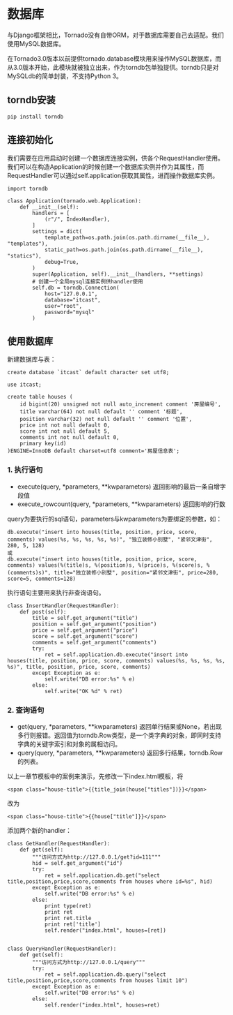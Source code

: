 # 数据库

与Django框架相比，Tornado没有自带ORM，对于数据库需要自己去适配。我们使用MySQL数据库。

在Tornado3.0版本以前提供tornado.database模块用来操作MySQL数据库，而从3.0版本开始，此模块就被独立出来，作为torndb包单独提供。torndb只是对MySQLdb的简单封装，不支持Python 3。

## torndb安装

```
pip install torndb
```

## 连接初始化

我们需要在应用启动时创建一个数据库连接实例，供各个RequestHandler使用。我们可以在构造Application的时候创建一个数据库实例并作为其属性，而RequestHandler可以通过self.application获取其属性，进而操作数据库实例。

```
import torndb

class Application(tornado.web.Application):
    def __init__(self):
        handlers = [
            (r"/", IndexHandler),
        ]
        settings = dict(
            template_path=os.path.join(os.path.dirname(__file__), "templates"),
            static_path=os.path.join(os.path.dirname(__file__), "statics"),
            debug=True,
        )
        super(Application, self).__init__(handlers, **settings)
        # 创建一个全局mysql连接实例供handler使用
        self.db = torndb.Connection(
            host="127.0.0.1",
            database="itcast",
            user="root",
            password="mysql"
        )
```

## 使用数据库

新建数据库与表：

```
create database `itcast` default character set utf8;

use itcast;

create table houses (
    id bigint(20) unsigned not null auto_increment comment '房屋编号',
    title varchar(64) not null default '' comment '标题',
    position varchar(32) not null default '' comment '位置',
    price int not null default 0,
    score int not null default 5,
    comments int not null default 0,
    primary key(id)
)ENGINE=InnoDB default charset=utf8 comment='房屋信息表';
```

### 1. 执行语句

- execute(query, *parameters, \**kwparameters) 返回影响的最后一条自增字段值
- execute_rowcount(query, *parameters, \**kwparameters) 返回影响的行数

query为要执行的sql语句，parameters与kwparameters为要绑定的参数，如：

```
db.execute("insert into houses(title, position, price, score, comments) values(%s, %s, %s, %s, %s)", "独立装修小别墅", "紧邻文津街", 280, 5, 128)
或
db.execute("insert into houses(title, position, price, score, comments) values(%(title)s, %(position)s, %(price)s, %(score)s, %(comments)s)", title="独立装修小别墅", position="紧邻文津街", price=280, score=5, comments=128)
```

执行语句主要用来执行非查询语句。

```
class InsertHandler(RequestHandler):
    def post(self):
        title = self.get_argument("title")
        position = self.get_argument("position")
        price = self.get_argument("price")
        score = self.get_argument("score")
        comments = self.get_argument("comments")
        try:
            ret = self.application.db.execute("insert into houses(title, position, price, score, comments) values(%s, %s, %s, %s, %s)", title, position, price, score, comments)
        except Exception as e:
            self.write("DB error:%s" % e)
        else:
            self.write("OK %d" % ret)
```

### 2. 查询语句

- get(query, *parameters, \**kwparameters) 返回单行结果或None，若出现多行则报错。返回值为torndb.Row类型，是一个类字典的对象，即同时支持字典的关键字索引和对象的属相访问。
- query(query, *parameters, \**kwparameters) 返回多行结果，torndb.Row的列表。

以上一章节模板中的案例来演示，先修改一下index.html模板，将

```
<span class="house-title">{{title_join(house["titles"])}}</span>
```

改为

```
<span class="house-title">{{house["title"]}}</span>
```

添加两个新的handler：

```
class GetHandler(RequestHandler):
    def get(self):
        """访问方式为http://127.0.0.1/get?id=111"""
        hid = self.get_argument("id")
        try:
            ret = self.application.db.get("select title,position,price,score,comments from houses where id=%s", hid)
        except Exception as e:
            self.write("DB error:%s" % e)
        else:
            print type(ret)
            print ret
            print ret.title
            print ret['title']
            self.render("index.html", houses=[ret])


class QueryHandler(RequestHandler):
    def get(self):
        """访问方式为http://127.0.0.1/query"""
        try:
            ret = self.application.db.query("select title,position,price,score,comments from houses limit 10")
        except Exception as e:
            self.write("DB error:%s" % e)
        else:
            self.render("index.html", houses=ret)
```